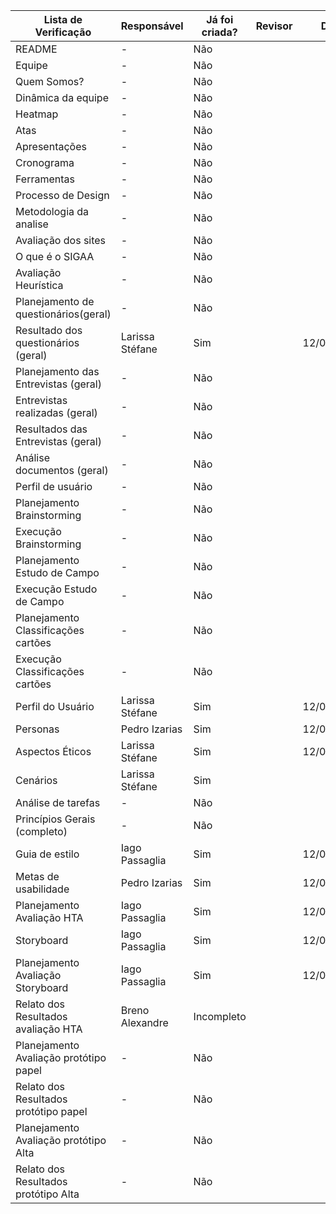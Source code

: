 
| Lista de Verificação                  | Responsável     | Já foi criada? | Revisor    | Data       | 
| ------------------------------------- | --------------- | -------------- | ---------- | ---------- |
| README                                | -               | Não            |            |            | 
| Equipe                                | -               | Não            |            |            |
| Quem Somos?                           | -               | Não            |            |            |
| Dinâmica da equipe                    | -               | Não            |            |            |
| Heatmap                               | -               | Não            |            |            |
| Atas                                  | -               | Não            |            |            |
| Apresentações                         | -               | Não            |            |            |
| Cronograma                            | -               | Não            |            |            |
| Ferramentas                           | -               | Não            |            |            |
| Processo de Design                    | -               | Não            |            |            |
| Metodologia da analise                | -               | Não            |            |            |
| Avaliação dos sites                   | -               | Não            |            |            |
| O que é o SIGAA                       | -               | Não            |            |            |
| Avaliação Heurística                  | -               | Não            |            |            |
| Planejamento de questionários(geral)  | -               | Não            |            |            |
| Resultado dos questionários (geral)   | Larissa Stéfane | Sim            |            | 12/06/2024 |
| Planejamento das Entrevistas (geral)  | -               | Não            |            |            |
| Entrevistas realizadas (geral)        | -               | Não            |            |            |
| Resultados das Entrevistas (geral)    | -               | Não            |            |            |
| Análise documentos (geral)            | -               | Não            |            |            |
| Perfil de usuário                     | -               | Não            |            |            |
| Planejamento Brainstorming            | -               | Não            |            |            |
| Execução Brainstorming                | -               | Não            |            |            |
| Planejamento Estudo de Campo          | -               | Não            |            |            |
| Execução Estudo de Campo              | -               | Não            |            |            |
| Planejamento Classificações cartões   | -               | Não            |            |            |
| Execução Classificações cartões       | -               | Não            |            |            |
| Perfil do Usuário                     | Larissa Stéfane | Sim            |            | 12/06/2024 |
| Personas                              | Pedro Izarias   | Sim            |            | 12/06/2024 |
| Aspectos Éticos                       | Larissa Stéfane | Sim            |            | 12/06/2024 |
| Cenários                              | Larissa Stéfane | Sim            |            |            |
| Análise de tarefas                    | -               | Não            |            |            |
| Princípios Gerais (completo)          | -               | Não            |            |            | 
| Guia de estilo                        | Iago Passaglia  | Sim            |            | 12/06/2024 |
| Metas de usabilidade                  | Pedro Izarias   | Sim            |            | 12/06/2024 |
| Planejamento Avaliação HTA            | Iago Passaglia  | Sim            |            | 12/06/2024 |
| Storyboard                            | Iago Passaglia  | Sim            |            | 12/06/2024 |
| Planejamento Avaliação Storyboard     | Iago Passaglia  | Sim            |            | 12/06/2024 |
| Relato dos Resultados avaliação HTA   | Breno Alexandre | Incompleto     |            |            |
| Planejamento Avaliação protótipo papel| -               | Não            |            |            |
| Relato dos Resultados protótipo papel | -               | Não            |            |            | 
| Planejamento Avaliação protótipo Alta | -               | Não            |            |            |
| Relato dos Resultados protótipo Alta  | -               | Não            |            |            |   


